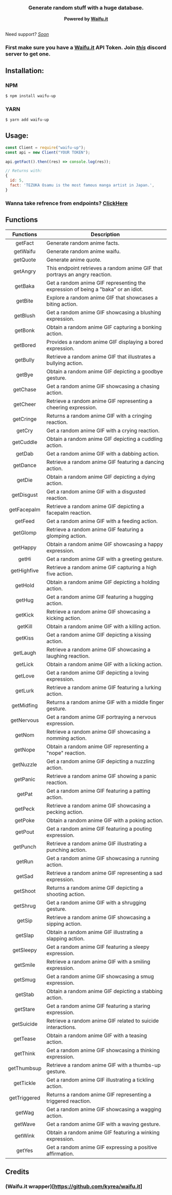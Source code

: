 <h3 align="center"><strong>Generate random stuff with a huge database.</strong></h3>
<center><strong>Powered by <a href="https://waifu.it/" target="_blank">Waifu.it</a></strong></center>
<br>

Need support? _[Soon]()_

### First make sure you have a [Waifu.it](https://waifu.it/) API Token. Join _[this](https://discord.gg/yyW389c)_ discord server to get one.

## Installation:

### NPM

```bash
$ npm install waifu-up
```

### YARN

```bash
$ yarn add waifu-up
```                                                                                                                                                                                

## Usage:

```javascript
const Client = require("waifu-up");
const api = new Client("YOUR TOKEN");

api.getFact().then((res) => console.log(res));

// Returns with:
{
  id: 5,
  fact: 'TEZUKA Osamu is the most famous manga artist in Japan.',
}
```
### Wanna take refrence from endpoints? [ClickHere](https://raw.githubusercontent.com/NavIshanOp/waifu-up/master/__tests__/endpoints.js)

## Functions

| **Functions** | **Description**                                              |
| :-----------: | ------------------------------------------------------------ |
|    getFact    | Generate random anime facts.                                 |
|    getWaifu   | Generate random anime waifu.                                 |
|    getQuote   | Generate anime quote.                                        |
|    getAngry   | This endpoint retrieves a random anime GIF that portrays an angry reaction.|
|    getBaka    | Get a random anime GIF representing the expression of being a "baka" or an idiot.|
|    getBite    | Explore a random anime GIF that showcases a biting action.   |
|    getBlush   | Get a random anime GIF showcasing a blushing expression.     |
|    getBonk    | Obtain a random anime GIF capturing a bonking action.        |
|    getBored   | Provides a random anime GIF displaying a bored expression.   |
|    getBully   | Retrieve a random anime GIF that illustrates a bullying action.|
|     getBye    | Obtain a random anime GIF depicting a goodbye gesture.       |
|    getChase   | Get a random anime GIF showcasing a chasing action.          |
|    getCheer   | Retrieve a random anime GIF representing a cheering expression.|
|   getCringe   | Returns a random anime GIF with a cringing reaction.         |
|     getCry    | Get a random anime GIF with a crying reaction.               |
|   getCuddle   | Obtain a random anime GIF depicting a cuddling action.       |
|     getDab    | Get a random anime GIF with a dabbing action.                |
|    getDance   | Retrieve a random anime GIF featuring a dancing action.      |
|     getDie    | Obtain a random anime GIF depicting a dying action.          |
|   getDisgust  | Get a random anime GIF with a disgusted reaction.            |
|  getFacepalm  | Retrieve a random anime GIF depicting a facepalm reaction.   |
|    getFeed    | Get a random anime GIF with a feeding action.                |
|   getGlomp    | Retrieve a random anime GIF featuring a glomping action.     |
|    getHappy   | Obtain a random anime GIF showcasing a happy expression.     |
|      getHi    | Get a random anime GIF with a greeting gesture.              |
|   getHighfive  | Retrieve a random anime GIF capturing a high five action.   |
|     getHold   | Obtain a random anime GIF depicting a holding action.        |
|     getHug    | Get a random anime GIF featuring a hugging action.           |
|     getKick   | Retrieve a random anime GIF showcasing a kicking action.     |
|     getKill   | Obtain a random anime GIF with a killing action.             |
|     getKiss   | Get a random anime GIF depicting a kissing action.           |
|    getLaugh   | Retrieve a random anime GIF showcasing a laughing reaction.  |
|     getLick   | Obtain a random anime GIF with a licking action.             |
|     getLove   | Get a random anime GIF depicting a loving expression.        |
|     getLurk   | Retrieve a random anime GIF featuring a lurking action.      |
|   getMidfing   | Returns a random anime GIF with a middle finger gesture.    |
|   getNervous   | Get a random anime GIF portraying a nervous expression.     |
|     getNom    | Retrieve a random anime GIF showcasing a nomming action.     |
|     getNope   | Obtain a random anime GIF representing a "nope" reaction.    |
|    getNuzzle  | Get a random anime GIF depicting a nuzzling action.          |
|    getPanic   | Retrieve a random anime GIF showing a panic reaction.        |
|     getPat    | Get a random anime GIF featuring a patting action.           |
|     getPeck   | Retrieve a random anime GIF showcasing a pecking action.     |
|     getPoke   | Obtain a random anime GIF with a poking action.              |
|     getPout   | Get a random anime GIF featuring a pouting expression.       |
|    getPunch   | Retrieve a random anime GIF illustrating a punching action.  |
|      getRun   | Get a random anime GIF showcasing a running action.          |
|      getSad   | Retrieve a random anime GIF representing a sad expression.   |
|    getShoot   | Returns a random anime GIF depicting a shooting action.      |
|     getShrug  | Get a random anime GIF with a shrugging gesture.             |
|      getSip   | Retrieve a random anime GIF showcasing a sipping action.     |
|     getSlap   | Obtain a random anime GIF illustrating a slapping action.    |
|    getSleepy  | Get a random anime GIF featuring a sleepy expression.        |
|    getSmile   | Retrieve a random anime GIF with a smiling expression.       |
|     getSmug   | Get a random anime GIF showcasing a smug expression.         |
|     getStab   | Obtain a random anime GIF depicting a stabbing action.       |
|    getStare   | Get a random anime GIF featuring a staring expression.       |
|   getSuicide  | Retrieve a random anime GIF related to suicide interactions. |
|     getTease  | Obtain a random anime GIF with a teasing action.             |
|     getThink  | Get a random anime GIF showcasing a thinking expression.     |
|   getThumbsup | Retrieve a random anime GIF with a thumbs-up gesture.        |
|    getTickle  | Get a random anime GIF illustrating a tickling action.       |
|   getTriggered | Returns a random anime GIF representing a triggered reaction.|
|     getWag    | Get a random anime GIF showcasing a wagging action.          |
|     getWave   | Get a random anime GIF with a waving gesture.                |
|     getWink   | Obtain a random anime GIF featuring a winking expression.    |
|      getYes   | Get a random anime GIF expressing a positive affirmation.    |


## Credits

### (Waifu.it wrapper)[https://github.com/kyrea/waifu.it]
